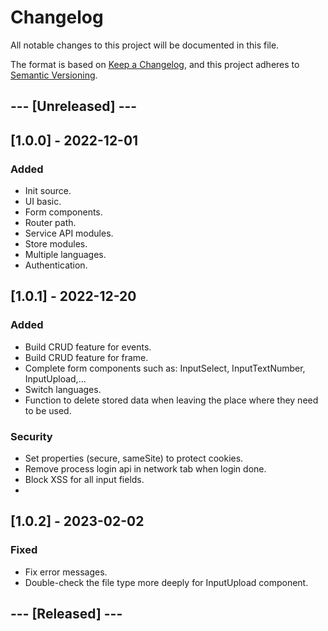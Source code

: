 # Changelog
All notable changes to this project will be documented in this file.

The format is based on [Keep a Changelog](https://keepachangelog.com/en/1.0.0/),
and this project adheres to [Semantic Versioning](https://semver.org/spec/v2.0.0.html).

## --- [Unreleased] ---
## [1.0.0] - 2022-12-01

### Added
- Init source.
- UI basic.
- Form components.
- Router path.
- Service API modules.
- Store modules.
- Multiple languages.
- Authentication.

## [1.0.1] - 2022-12-20
### Added
- Build CRUD feature for events.
- Build CRUD feature for frame.
- Complete form components such as: InputSelect, InputTextNumber, InputUpload,...
- Switch languages.
- Function to delete stored data when leaving the place where they need to be used.
### Security
- Set properties (secure, sameSite) to protect cookies.
- Remove process login api in network tab when login done.
- Block XSS for all input fields.
- 
## [1.0.2] - 2023-02-02
### Fixed
- Fix error messages.
- Double-check the file type more deeply for InputUpload component.


## --- [Released] ---
